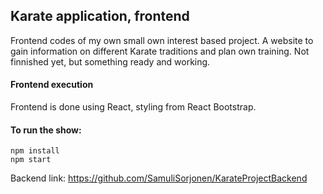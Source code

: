 ## Karate application, frontend
Frontend codes of my own small own interest based project. A website to gain information on different Karate traditions and plan own training. Not finnished yet, but something ready and working.

#### Frontend execution
Frontend is done using React, styling from React Bootstrap.

#### To run the show:
```
npm install
npm start
```

Backend link: https://github.com/SamuliSorjonen/KarateProjectBackend
